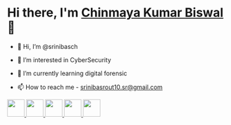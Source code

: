 <h1>Hi there, I'm <a href="https://chinmayakumarbiswal.in/">Chinmaya Kumar Biswal </a>👋</h1>


- 👋 Hi, I’m @srinibasch
- 👀 I’m interested in CyberSecurity
- 🌱 I’m currently learning digital forensic

- 📫 How to reach me - srinibasrout10.sr@gmail.com

<a href="https://api.whatsapp.com/send?phone=917978825940&text=hey">
      <img src="https://exploitus.chinmayakumarbiswal.in/image/whatsapp.png" height="40px" width="40px">
   </a>
   <a href="https://www.facebook.com/srinibas.rout.90">
      <img src="https://exploitus.chinmayakumarbiswal.in/image/facebook.png" height="40px" width="40px">
   </a>
   <a href="https://www.instagram.com/chiku_1003_/">
      <img src="https://exploitus.chinmayakumarbiswal.in/image/instagram.png" height="40px" width="40px">
    </a>
    <a href="https://www.linkedin.com/in/srinibasrout">
       <img src="https://exploitus.chinmayakumarbiswal.in/image/linkedin.png" height="40px" width="40px">
   </a>
    <a href="https://twitter.com/CHIKU10SR">
      <img src="https://exploitus.chinmayakumarbiswal.in/image/twitter.png" height="40px" width="40px">
   </a>

<!---
srinibasch/srinibasch is a ✨ special ✨ repository because its `README.md` (this file) appears on your GitHub profile.
You can click the Preview link to take a look at your changes.
--->
